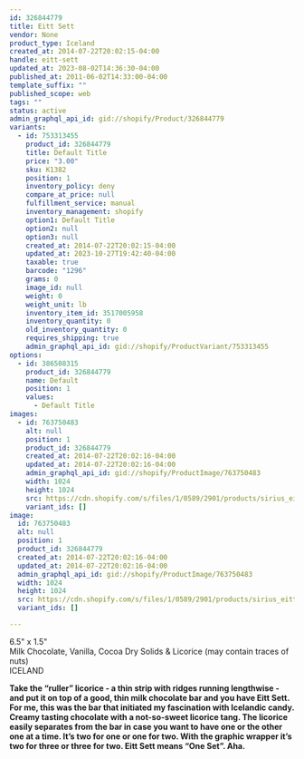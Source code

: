 ```yaml
---
id: 326844779
title: Eitt Sett
vendor: None
product_type: Iceland
created_at: 2014-07-22T20:02:15-04:00
handle: eitt-sett
updated_at: 2023-08-02T14:36:30-04:00
published_at: 2011-06-02T14:33:00-04:00
template_suffix: ""
published_scope: web
tags: ""
status: active
admin_graphql_api_id: gid://shopify/Product/326844779
variants:
  - id: 753313455
    product_id: 326844779
    title: Default Title
    price: "3.00"
    sku: K1382
    position: 1
    inventory_policy: deny
    compare_at_price: null
    fulfillment_service: manual
    inventory_management: shopify
    option1: Default Title
    option2: null
    option3: null
    created_at: 2014-07-22T20:02:15-04:00
    updated_at: 2023-10-27T19:42:40-04:00
    taxable: true
    barcode: "1296"
    grams: 0
    image_id: null
    weight: 0
    weight_unit: lb
    inventory_item_id: 3517005958
    inventory_quantity: 0
    old_inventory_quantity: 0
    requires_shipping: true
    admin_graphql_api_id: gid://shopify/ProductVariant/753313455
options:
  - id: 386508315
    product_id: 326844779
    name: Default
    position: 1
    values:
      - Default Title
images:
  - id: 763750483
    alt: null
    position: 1
    product_id: 326844779
    created_at: 2014-07-22T20:02:16-04:00
    updated_at: 2014-07-22T20:02:16-04:00
    admin_graphql_api_id: gid://shopify/ProductImage/763750483
    width: 1024
    height: 1024
    src: https://cdn.shopify.com/s/files/1/0589/2901/products/sirius_eittsett.jpeg?v=1406073736
    variant_ids: []
image:
  id: 763750483
  alt: null
  position: 1
  product_id: 326844779
  created_at: 2014-07-22T20:02:16-04:00
  updated_at: 2014-07-22T20:02:16-04:00
  admin_graphql_api_id: gid://shopify/ProductImage/763750483
  width: 1024
  height: 1024
  src: https://cdn.shopify.com/s/files/1/0589/2901/products/sirius_eittsett.jpeg?v=1406073736
  variant_ids: []

---
```


6.5" x 1.5"  
Milk Chocolate, Vanilla, Cocoa Dry Solids & Licorice (may contain traces of nuts)  
ICELAND

**Take the “ruller” licorice - a thin strip with ridges running lengthwise - and put it on top of a good, thin milk chocolate bar and you have Eitt Sett. For me, this was the bar that initiated my fascination with Icelandic candy. Creamy tasting chocolate with a not-so-sweet licorice tang. The licorice easily separates from the bar in case you want to have one or the other one at a time. It’s two for one or one for two. With the graphic wrapper it’s two for three or three for two. Eitt Sett means “One Set”. Aha.**